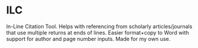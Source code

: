 # ILC
In-Line Citation Tool. Helps with referencing from scholarly articles/journals that use multiple returns at ends of lines. Easier format+copy to Word with support for author and page number inputs. Made for my own use.
